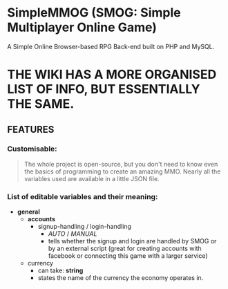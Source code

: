 ﻿# SimpleMMOG (SMOG: Simple Multiplayer Online Game)
A Simple Online Browser-based RPG Back-end built on PHP and MySQL.

# THE WIKI HAS A MORE ORGANISED LIST OF INFO, BUT ESSENTIALLY THE SAME.

## FEATURES
### Customisable:
> The whole project is open-source, but you don't need to know even the basics of programming to create an amazing MMO. Nearly all the variables used are available in a little JSON file.

### List of editable variables and their meaning:
* **general**
	* **accounts**
		* signup-handling / login-handling
			* _AUTO_ / _MANUAL_
			* tells whether the signup and login are handled by SMOG or by an external script (great for creating accounts with facebook or connecting this game with a larger service)
	* currency
		* can take: __string__
		* states the name of the currency the economy operates in.